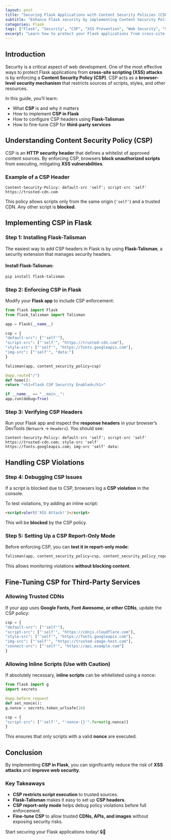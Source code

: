 ```yaml
---
layout: post
title: "Securing Flask Applications with Content Security Policies (CSP)"
subtitle: "Enhance Flask security by implementing Content Security Policy (CSP) to prevent XSS attacks"
categories: Flask
tags: ["Flask", "Security", "CSP", "XSS Prevention", "Web Security", "Secure Headers"]
excerpt: "Learn how to protect your Flask applications from cross-site scripting (XSS) attacks by implementing a robust Content Security Policy (CSP) with Flask-Talisman and custom configurations."
---
```


## Introduction

Security is a critical aspect of web development. One of the most effective ways to protect Flask applications from **cross-site scripting (XSS) attacks** is by enforcing a **Content Security Policy (CSP)**. CSP acts as a **browser-level security mechanism** that restricts sources of scripts, styles, and other resources.

In this guide, you’ll learn:
- What **CSP** is and why it matters
- How to implement **CSP in Flask**
- How to configure CSP headers using **Flask-Talisman**
- How to fine-tune CSP for **third-party services**

## Understanding Content Security Policy (CSP)

CSP is an **HTTP security header** that defines a whitelist of approved content sources. By enforcing CSP, browsers **block unauthorized scripts** from executing, mitigating **XSS vulnerabilities**.

### Example of a CSP Header

```text
Content-Security-Policy: default-src 'self'; script-src 'self' https://trusted-cdn.com
```

This policy allows scripts only from the same origin (`'self'`) and a trusted CDN. Any other script is **blocked**.

## Implementing CSP in Flask

### Step 1: Installing Flask-Talisman

The easiest way to add CSP headers in Flask is by using **Flask-Talisman**, a security extension that manages security headers.

#### Install Flask-Talisman:

```bash
pip install flask-talisman
```

### Step 2: Enforcing CSP in Flask

Modify your **Flask app** to include CSP enforcement:

```python
from flask import Flask
from flask_talisman import Talisman

app = Flask(__name__)

csp = {
"default-src": ["'self'"],
"script-src": ["'self'", "https://trusted-cdn.com"],
"style-src": ["'self'", "https://fonts.googleapis.com"],
"img-src": ["'self'", "data:"]
}

Talisman(app, content_security_policy=csp)

@app.route("/")
def home():
return "<h1>Flask CSP Security Enabled</h1>"

if __name__ == "__main__":
app.run(debug=True)
```

### Step 3: Verifying CSP Headers

Run your Flask app and inspect the **response headers** in your browser’s DevTools (`Network` → `Headers`). You should see:

```text
Content-Security-Policy: default-src 'self'; script-src 'self' https://trusted-cdn.com; style-src 'self' https://fonts.googleapis.com; img-src 'self' data:
```

## Handling CSP Violations

### Step 4: Debugging CSP Issues

If a script is blocked due to CSP, browsers log a **CSP violation** in the console.

To test violations, try adding an inline script:

```html
<script>alert('XSS Attack!')</script>
```

This will be **blocked** by the CSP policy.

### Step 5: Setting Up a CSP Report-Only Mode

Before enforcing CSP, you can **test it in report-only mode**:

```python
Talisman(app, content_security_policy=csp, content_security_policy_report_only=True)
```

This allows monitoring violations **without blocking content**.

## Fine-Tuning CSP for Third-Party Services

### Allowing Trusted CDNs

If your app uses **Google Fonts, Font Awesome, or other CDNs**, update the CSP policy:

```python
csp = {
"default-src": ["'self'"],
"script-src": ["'self'", "https://cdnjs.cloudflare.com"],
"style-src": ["'self'", "https://fonts.googleapis.com"],
"img-src": ["'self'", "https://trusted-image-host.com"],
"connect-src": ["'self'", "https://api.example.com"]
}
```

### Allowing Inline Scripts (Use with Caution)

If absolutely necessary, **inline scripts** can be whitelisted using a nonce:

```python
from flask import g
import secrets

@app.before_request
def set_nonce():
g.nonce = secrets.token_urlsafe(16)

csp = {
"script-src": ["'self'", "'nonce-{}'".format(g.nonce)]
}
```

This ensures that only scripts with a valid **nonce** are executed.

## Conclusion

By implementing **CSP in Flask**, you can significantly reduce the risk of **XSS attacks** and **improve web security**.

### Key Takeaways
- **CSP restricts script execution** to trusted sources.
- **Flask-Talisman** makes it easy to set up **CSP headers**.
- **CSP report-only mode** helps debug policy violations before full enforcement.
- **Fine-tune CSP** to allow trusted **CDNs, APIs, and images** without exposing security risks.

Start securing your Flask applications today! 🔒🚀  
